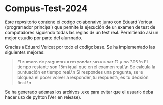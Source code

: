 # Compus-Test-2024

Este repositorio contiene el codigo colaborativo junto con Eduard Vericat (programador principal) que permite la ejecución de un examen de test de computadores siguiendo todas las reglas de un test real. Permitiendo así un mejor estudio por parte del alumnado. 

Gracias a Eduard Vericat por todo el codigo base. Se ha implementado las siguientes mejoras:
> El numero de preguntas a responder pasa a ser 12 y no 305.\n
> El tiempo restante son 15m igual que en el examen real.\n
> Se calcula la puntuación en tiempo real.\n
> Si respondes una pregunta, se te bloquea el poder volver a responder, tu respuesta, es tu decisión final.\n

Se ha generado ademas los archivos .exe para evitar que el usuario deba hacer uso de pyhton (Ver en release).

